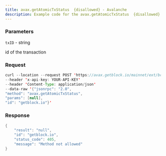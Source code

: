 ```yaml
---
title: avax.getAtomicTxStatus  {disallowed} - Avalanche
description: Example code for the avax.getAtomicTxStatus  {disallowed} json-rpc method. Сomplete guide on how to use avax.getAtomicTxStatus  {disallowed} json-rpc in GetBlock.io Web3 documentation.
---
```


### Parameters


`txID` - string

id of the transaction

### Request

``` java
curl --location --request POST 'https://avax.getblock.io/mainnet/ext/bc/C/rpc' 
--header 'x-api-key: YOUR-API-KEY' 
--header 'Content-Type: application/json' 
--data-raw '{"jsonrpc": "2.0",
"method": "avax.getAtomicTxStatus",
"params": [null],
"id": "getblock.io"}'
```

###  Response

``` java
{
    "result": "null",
    "id": "getblock.io",
    "status_code": 405,
    "message": "Method not allowed"
}
```

